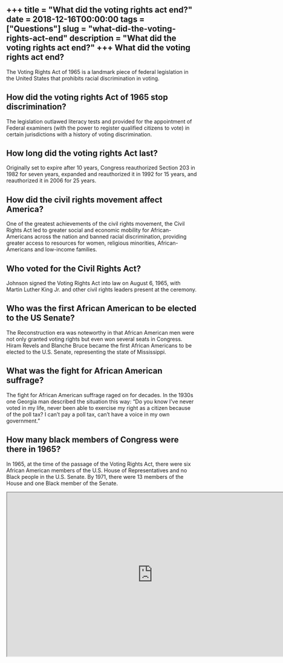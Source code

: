 +++
title = "What did the voting rights act end?"
date = 2018-12-16T00:00:00
tags = ["Questions"]
slug = "what-did-the-voting-rights-act-end"
description = "What did the voting rights act end?"
+++
What did the voting rights act end?
-----------------------------------

The Voting Rights Act of 1965 is a landmark piece of federal legislation in the United States that prohibits racial discrimination in voting.

How did the voting rights Act of 1965 stop discrimination?
----------------------------------------------------------

The legislation outlawed literacy tests and provided for the appointment of Federal examiners (with the power to register qualified citizens to vote) in certain jurisdictions with a history of voting discrimination.

How long did the voting rights Act last?
----------------------------------------

Originally set to expire after 10 years, Congress reauthorized Section 203 in 1982 for seven years, expanded and reauthorized it in 1992 for 15 years, and reauthorized it in 2006 for 25 years.

How did the civil rights movement affect America?
-------------------------------------------------

One of the greatest achievements of the civil rights movement, the Civil Rights Act led to greater social and economic mobility for African-Americans across the nation and banned racial discrimination, providing greater access to resources for women, religious minorities, African-Americans and low-income families.

Who voted for the Civil Rights Act?
-----------------------------------

Johnson signed the Voting Rights Act into law on August 6, 1965, with Martin Luther King Jr. and other civil rights leaders present at the ceremony.

Who was the first African American to be elected to the US Senate?
------------------------------------------------------------------

The Reconstruction era was noteworthy in that African American men were not only granted voting rights but even won several seats in Congress. Hiram Revels and Blanche Bruce became the first African Americans to be elected to the U.S. Senate, representing the state of Mississippi.

What was the fight for African American suffrage?
-------------------------------------------------

The fight for African American suffrage raged on for decades. In the 1930s one Georgia man described the situation this way: “Do you know I’ve never voted in my life, never been able to exercise my right as a citizen because of the poll tax? I can’t pay a poll tax, can’t have a voice in my own government.”

How many black members of Congress were there in 1965?
------------------------------------------------------

In 1965, at the time of the passage of the Voting Rights Act, there were six African American members of the U.S. House of Representatives and no Black people in the U.S. Senate. By 1971, there were 13 members of the House and one Black member of the Senate.

<iframe allow="accelerometer; autoplay; clipboard-write; encrypted-media; gyroscope; picture-in-picture" allowfullscreen="" class="__youtube_prefs__  epyt-is-override  no-lazyload" data-no-lazy="1" data-origheight="433" data-origwidth="770" data-skipgform_ajax_framebjll="" height="433" id="_ytid_68513" loading="lazy" src="https://www.youtube.com/embed/3kqHalIr-iQ?enablejsapi=1&autoplay=0&cc_load_policy=0&cc_lang_pref=&iv_load_policy=1&loop=0&modestbranding=0&rel=1&fs=1&playsinline=0&autohide=2&theme=dark&color=red&controls=1&" title="YouTube player" width="770"></iframe>